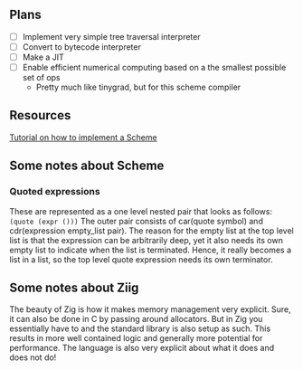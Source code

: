 
## Plans
- [ ] Implement very simple tree traversal interpreter
- [ ] Convert to bytecode interpreter
- [ ] Make a JIT
- [ ] Enable efficient numerical computing based on a the smallest possible set of ops
    - Pretty much like tinygrad, but for this scheme compiler

## Resources
[Tutorial on how to implement a Scheme](http://peter.michaux.ca/)

## Some notes about Scheme
### Quoted expressions
These are represented as a one level nested pair that looks as follows:
```(quote (expr ()))```
The outer pair consists of car(quote symbol) and cdr(expression empty_list pair). The reason for the empty list at the top level list is that the expression can be arbitrarily deep, yet it also needs its own empty list to indicate when the list is terminated. Hence, it really becomes a list in a list, so the top level quote expression needs its own terminator.

## Some notes about Ziig
The beauty of Zig is how it makes memory management very explicit. Sure, it can also be done in C by passing around allocators. But in Zig you essentially have to and the standard library is also setup as such. This results in more well contained logic and generally more potential for performance. The language is also very explicit about what it does and does not do!
